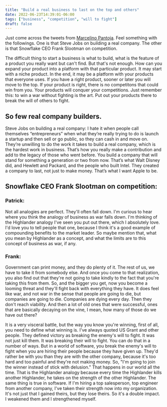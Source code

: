 ```yaml
---
title: "Build a real business to last on the top and others"
date: 2022-06-23T14:39:01-06:00
tags: ["business", "competition", "will to fight"]
draft: false
---
```


Just come across the tweets from [Marcelino Pantoja](https://twitter.com/marcepntoja). Feel something with the followings. One is that Steve Jobs on building a real company. The other is that Snowflake CEO Frank Slootman on competition.

The difficult thing to start a business is what to build, what is the feature of a product you really want but can't find. But that's not enough. How can you expand your product into a platform with that particular product. It may start with a niche product. In the end, it may be a platform with your products that everyone uses. If you have a right product, sooner or later you will move to the top. If your product is right, there is no competitons that could win from you. Your products will conquer your competitions. Just remember this: to win a war without fighting is the art. Put out your products there to break the will of others to fight.

## So few real company builders. 

Steve Jobs on building a real company:
I hate it when people call themselves “entrepreneurs” when what they’re really trying to do is launch a startup and then sell or go public, so they can cash in and move on. They’re unwilling to do the work it takes to build a real company, which is the hardest work in business. That’s how you really make a contribution and add to the legacy of those who went before. You build a company that will stand for something a generation or two from now. That’s what Walt Disney did, and Hewlett and Packard, and the people who built Intel. They created a company to last, not just to make money. That’s what I want Apple to be.

## Snowflake CEO Frank Slootman on competition:

### Patrick: 

Not all analogies are perfect. They'll often fall down. I'm curious to hear where you think the analogy of business as war falls down. I'm thinking of the Highlander analogy I've seen you put out there, which I absolutely love. I'd love you to tell people that one, because I think it's a good example of compounding benefits to the market leader. So maybe mention that, what you mean by Highlander as a concept, and what the limits are to this concept of business as war, if any.

### Frank: 

Government can print money, and they do plenty of it. The rest of us, we have to take it from somebody else. And once you come to that realization, you also find out that they're not going to take kindly to the fact that you're taking this from them. So, and the bigger you get, now you become a looming threat and they'll fight back with everything they have. It does feel like war, and not war in the sense that people are going to die, but companies are going to die. Companies are dying every day. Then they don't reach viability. And then a lot of old ones that were successful, ones that are basically decaying on the vine, I mean, how many of those do we have out there?

It is a very visceral battle, but the way you know you're winning, first of all, you need to define what winning is. I've always quoted US Grant and other people. They defined victory as breaking the enemy's will to fight. It was not just kill them. It was breaking their will to fight. You can do that in a number of ways. But in a world of software, you break the enemy's will to fight when you are hiring their people because they have given up. They'd rather be with you than they are with the other company, because it's too hard and too painful and they're not making money. So, "I'm going to join the winner instead of stick with delusion." That happens in our world all the time. That is the Highlander analogy because every time the Highlander kills another Highlander, he takes on the strength of the other Highlander. The same thing is true in software. If I'm hiring a top salesperson, top engineer from another company, I've taken their strength now into my organization. It's not just that I gained theirs, but they lose theirs. So it's a double impact. I weakened them and I strengthened myself.

